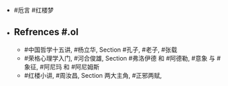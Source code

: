 - #卮言 #红楼梦
- ## Refrences #.ol
	- #中国哲学十五讲, #杨立华, Section #孔子, #老子, #张载
	- #荣格心理学入门, #河合俊雄, Section #弗洛伊德 和 #阿德勒, #意象 与 #象征, #阿尼玛 和 #阿尼姆斯
	- #红楼小讲, #周汝昌, Section 两大主角, #正邪两赋,